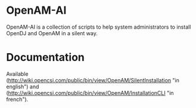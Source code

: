 OpenAM-AI
=========

OpenAM-AI is a collection of scripts to help system administrators to install
OpenDJ and OpenAM in a silent way.

Documentation
=============

Available (http://wiki.opencsi.com/public/bin/view/OpenAM/SilentInstallation "in english") and (http://wiki.opencsi.com/public/bin/view/OpenAM/InstallationCLI "in french").
